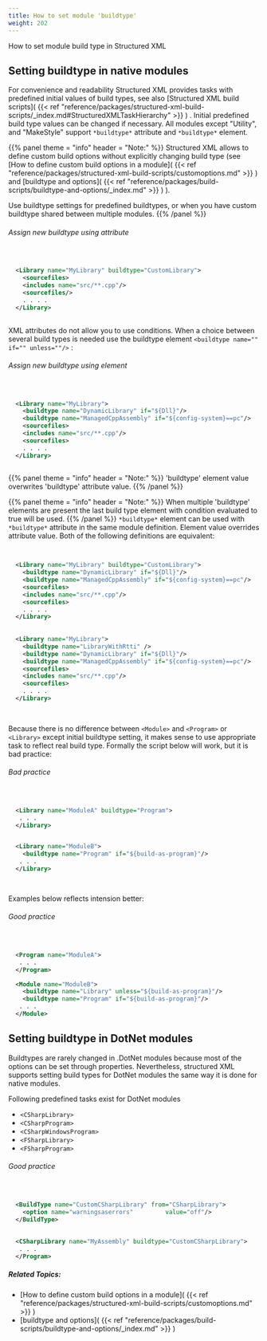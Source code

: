 ```yaml
---
title: How to set module 'buildtype'
weight: 202
---
```


How to set module build type in Structured XML

<a name="SXMLSetBuildType"></a>
## Setting buildtype in native modules ##

For convenience and readability Structured XML provides tasks with predefined initial values of build types, see also [Structured XML build scripts]( {{< ref "reference/packages/structured-xml-build-scripts/_index.md#StructuredXMLTaskHierarchy" >}} ) .
Initial predefined build type values can be changed if necessary. All modules except &quot;Utility&quot;, and &quot;MakeStyle&quot; support ` *buildtype* ` attribute and ` *buildtype* ` element.


{{% panel theme = "info" header = "Note:" %}}
Structured XML allows to define custom build options without explicitly changing build type
(see [How to define custom build options in a module]( {{< ref "reference/packages/structured-xml-build-scripts/customoptions.md" >}} )  and  [buildtype and options]( {{< ref "reference/packages/build-scripts/buildtype-and-options/_index.md" >}} ) ).

Use buildtype settings for predefined buildtypes, or when you have custom buildtype shared between multiple modules.
{{% /panel %}}
###### Assign new buildtype using attribute ######

```xml

          
  <Library name="MyLibrary" buildtype="CustomLibrary">
    <sourcefiles>
    <includes name="src/**.cpp"/>
    <sourcefiles/>
    . . . .
  </Library>
            

```
XML attributes do not allow you to use conditions. When a choice between several build types is needed use the buildtype element `<buildtype name="" if="" unless=""/>` :

###### Assign new buildtype using element ######

```xml

          
  <Library name="MyLibrary">
    <buildtype name="DynamicLibrary" if="${Dll}"/>
    <buildtype name="ManagedCppAssembly" if="${config-system}==pc"/>
    <sourcefiles>
    <includes name="src/**.cpp"/>
    <sourcefiles>
    . . . .
  </Library>
            

```

{{% panel theme = "info" header = "Note:" %}}
&#39;buildtype&#39; element value overwrites &#39;buildtype&#39; attribute value.
{{% /panel %}}

{{% panel theme = "info" header = "Note:" %}}
When multiple &#39;buildtype&#39; elements are present the last build type element with condition evaluated to true will be used.
{{% /panel %}}
 ` *buildtype* `  element can be used with  ` *buildtype* ` attribute in the same module definition. Element value overrides attribute value. Both of the following definitions are equivalent:


```xml

          
  <Library name="MyLibrary" buildtype="CustomLibrary">
    <buildtype name="DynamicLibrary" if="${Dll}"/>
    <buildtype name="ManagedCppAssembly" if="${config-system}==pc"/>
    <sourcefiles>
    <includes name="src/**.cpp"/>
    <sourcefiles>
    . . . .
  </Library>
            
            
  <Library name="MyLibrary">
    <buildtype name="LibraryWithRtti" />
    <buildtype name="DynamicLibrary" if="${Dll}"/>
    <buildtype name="ManagedCppAssembly" if="${config-system}==pc"/>
    <sourcefiles>
    <includes name="src/**.cpp"/>
    <sourcefiles>
    . . . .
  </Library>
            
            

```
Because there is no difference between `<Module>`  and  `<Program>`  or  `<Library>` except initial buildtype setting, it makes sense to use appropriate task to reflect real build type. Formally the script below will work, but it is bad practice:

###### Bad practice ######

```xml

          
  <Library name="ModuleA" buildtype="Program">
   . . .
  </Library>


  <Library name="ModuleB">
    <buildtype name="Program" if="${build-as-program}"/>
   . . .
  </Library>

            

```
Examples below reflects intension better:

###### Good practice ######

```xml

          
  <Program name="ModuleA">
   . . .
  </Program>

  <Module name="ModuleB">
    <buildtype name="Library" unless="${build-as-program}"/>
    <buildtype name="Program" if="${build-as-program}"/>
   . . .
  </Module>

```
<a name="SXMLSetBuildTypeForDotNet"></a>
## Setting buildtype in DotNet modules ##

Buildtypes are rarely changed in .DotNet modules because most of the options can be set through properties.
Nevertheless, structured XML supports setting build types for DotNet modules the same way it is done for native modules.

Following predefined tasks exist for DotNet modules

 - `<CSharpLibrary>`
 - `<CSharpProgram>`
 - `<CSharpWindowsProgram>`
 - `<FSharpLibrary>`
 - `<FSharpProgram>`

###### Good practice ######

```xml

          
  <BuildType name="CustomCSharpLibrary" from="CSharpLibrary">
    <option name="warningsaserrors"         value="off"/>
  </BuildType>
          
          
  <CSharpLibrary name="MyAssembly" buildtype="CustomCSharpLibrary">
   . . .
  </Program>


```

##### Related Topics: #####
-  [How to define custom build options in a module]( {{< ref "reference/packages/structured-xml-build-scripts/customoptions.md" >}} ) 
-  [buildtype and options]( {{< ref "reference/packages/build-scripts/buildtype-and-options/_index.md" >}} ) 
